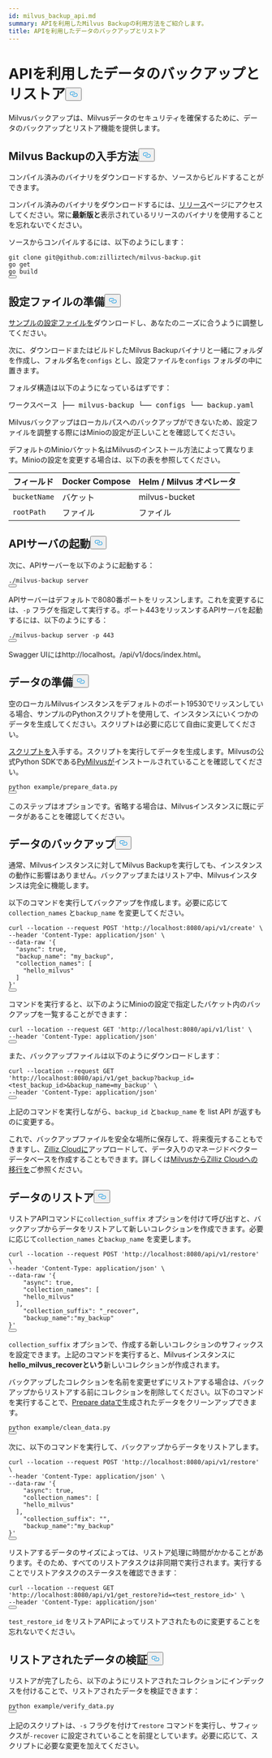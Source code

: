 ```yaml
---
id: milvus_backup_api.md
summary: APIを利用したMilvus Backupの利用方法をご紹介します。
title: APIを利用したデータのバックアップとリストア
---
```

<h1 id="Back-up-and-Restore-Data-Using-APIs" class="common-anchor-header">APIを利用したデータのバックアップとリストア<button data-href="#Back-up-and-Restore-Data-Using-APIs" class="anchor-icon" translate="no">
      <svg translate="no"
        aria-hidden="true"
        focusable="false"
        height="20"
        version="1.1"
        viewBox="0 0 16 16"
        width="16"
      >
        <path
          fill="#0092E4"
          fill-rule="evenodd"
          d="M4 9h1v1H4c-1.5 0-3-1.69-3-3.5S2.55 3 4 3h4c1.45 0 3 1.69 3 3.5 0 1.41-.91 2.72-2 3.25V8.59c.58-.45 1-1.27 1-2.09C10 5.22 8.98 4 8 4H4c-.98 0-2 1.22-2 2.5S3 9 4 9zm9-3h-1v1h1c1 0 2 1.22 2 2.5S13.98 12 13 12H9c-.98 0-2-1.22-2-2.5 0-.83.42-1.64 1-2.09V6.25c-1.09.53-2 1.84-2 3.25C6 11.31 7.55 13 9 13h4c1.45 0 3-1.69 3-3.5S14.5 6 13 6z"
        ></path>
      </svg>
    </button></h1><p>Milvusバックアップは、Milvusデータのセキュリティを確保するために、データのバックアップとリストア機能を提供します。</p>
<h2 id="Obtain-Milvus-Backup" class="common-anchor-header">Milvus Backupの入手方法<button data-href="#Obtain-Milvus-Backup" class="anchor-icon" translate="no">
      <svg translate="no"
        aria-hidden="true"
        focusable="false"
        height="20"
        version="1.1"
        viewBox="0 0 16 16"
        width="16"
      >
        <path
          fill="#0092E4"
          fill-rule="evenodd"
          d="M4 9h1v1H4c-1.5 0-3-1.69-3-3.5S2.55 3 4 3h4c1.45 0 3 1.69 3 3.5 0 1.41-.91 2.72-2 3.25V8.59c.58-.45 1-1.27 1-2.09C10 5.22 8.98 4 8 4H4c-.98 0-2 1.22-2 2.5S3 9 4 9zm9-3h-1v1h1c1 0 2 1.22 2 2.5S13.98 12 13 12H9c-.98 0-2-1.22-2-2.5 0-.83.42-1.64 1-2.09V6.25c-1.09.53-2 1.84-2 3.25C6 11.31 7.55 13 9 13h4c1.45 0 3-1.69 3-3.5S14.5 6 13 6z"
        ></path>
      </svg>
    </button></h2><p>コンパイル済みのバイナリをダウンロードするか、ソースからビルドすることができます。</p>
<p>コンパイル済みのバイナリをダウンロードするには、<a href="https://github.com/zilliztech/milvus-backup/releases">リリース</a>ページにアクセスしてください。常に<strong>最新版と</strong>表示されているリリースのバイナリを使用することを忘れないでください。</p>
<p>ソースからコンパイルするには、以下のようにします：</p>
<pre><code translate="no" class="language-shell">git <span class="hljs-built_in">clone</span> git@github.com:zilliztech/milvus-backup.git
go get
go build
<button class="copy-code-btn"></button></code></pre>
<h2 id="Prepare-configuration-file" class="common-anchor-header">設定ファイルの準備<button data-href="#Prepare-configuration-file" class="anchor-icon" translate="no">
      <svg translate="no"
        aria-hidden="true"
        focusable="false"
        height="20"
        version="1.1"
        viewBox="0 0 16 16"
        width="16"
      >
        <path
          fill="#0092E4"
          fill-rule="evenodd"
          d="M4 9h1v1H4c-1.5 0-3-1.69-3-3.5S2.55 3 4 3h4c1.45 0 3 1.69 3 3.5 0 1.41-.91 2.72-2 3.25V8.59c.58-.45 1-1.27 1-2.09C10 5.22 8.98 4 8 4H4c-.98 0-2 1.22-2 2.5S3 9 4 9zm9-3h-1v1h1c1 0 2 1.22 2 2.5S13.98 12 13 12H9c-.98 0-2-1.22-2-2.5 0-.83.42-1.64 1-2.09V6.25c-1.09.53-2 1.84-2 3.25C6 11.31 7.55 13 9 13h4c1.45 0 3-1.69 3-3.5S14.5 6 13 6z"
        ></path>
      </svg>
    </button></h2><p><a href="https://raw.githubusercontent.com/zilliztech/milvus-backup/master/configs/backup.yaml">サンプルの設定ファイルを</a>ダウンロードし、あなたのニーズに合うように調整してください。</p>
<p>次に、ダウンロードまたはビルドしたMilvus Backupバイナリと一緒にフォルダを作成し、フォルダ名を<code translate="no">configs</code> とし、設定ファイルを<code translate="no">configs</code> フォルダの中に置きます。</p>
<p>フォルダ構造は以下のようになっているはずです：</p>
<pre>
ワークスペース ├── milvus-backup └── configs └── backup.yaml</pre>
<p>Milvusバックアップはローカルパスへのバックアップができないため、設定ファイルを調整する際にはMinioの設定が正しいことを確認してください。</p>
<div class="alert note">
<p>デフォルトのMinioバケット名はMilvusのインストール方法によって異なります。Minioの設定を変更する場合は、以下の表を参照してください。</p>
<table>
<thead>
<tr><th>フィールド</th><th>Docker Compose</th><th>Helm / Milvus オペレータ</th></tr>
</thead>
<tbody>
<tr><td><code translate="no">bucketName</code></td><td>バケット</td><td>milvus-bucket</td></tr>
<tr><td><code translate="no">rootPath</code></td><td>ファイル</td><td>ファイル</td></tr>
</tbody>
</table>
</div>
<h2 id="Start-up-the-API-server" class="common-anchor-header">APIサーバの起動<button data-href="#Start-up-the-API-server" class="anchor-icon" translate="no">
      <svg translate="no"
        aria-hidden="true"
        focusable="false"
        height="20"
        version="1.1"
        viewBox="0 0 16 16"
        width="16"
      >
        <path
          fill="#0092E4"
          fill-rule="evenodd"
          d="M4 9h1v1H4c-1.5 0-3-1.69-3-3.5S2.55 3 4 3h4c1.45 0 3 1.69 3 3.5 0 1.41-.91 2.72-2 3.25V8.59c.58-.45 1-1.27 1-2.09C10 5.22 8.98 4 8 4H4c-.98 0-2 1.22-2 2.5S3 9 4 9zm9-3h-1v1h1c1 0 2 1.22 2 2.5S13.98 12 13 12H9c-.98 0-2-1.22-2-2.5 0-.83.42-1.64 1-2.09V6.25c-1.09.53-2 1.84-2 3.25C6 11.31 7.55 13 9 13h4c1.45 0 3-1.69 3-3.5S14.5 6 13 6z"
        ></path>
      </svg>
    </button></h2><p>次に、APIサーバーを以下のように起動する：</p>
<pre><code translate="no" class="language-shell">./milvus-backup server
<button class="copy-code-btn"></button></code></pre>
<p>APIサーバーはデフォルトで8080番ポートをリッスンします。これを変更するには、<code translate="no">-p</code> フラグを指定して実行する。ポート443をリッスンするAPIサーバを起動するには、以下のようにする：</p>
<pre><code translate="no" class="language-shell">./milvus-backup server -p 443
<button class="copy-code-btn"></button></code></pre>
<p>Swagger UIにはhttp://localhost。<port>/api/v1/docs/index.html。</p>
<h2 id="Prepare-data" class="common-anchor-header">データの準備<button data-href="#Prepare-data" class="anchor-icon" translate="no">
      <svg translate="no"
        aria-hidden="true"
        focusable="false"
        height="20"
        version="1.1"
        viewBox="0 0 16 16"
        width="16"
      >
        <path
          fill="#0092E4"
          fill-rule="evenodd"
          d="M4 9h1v1H4c-1.5 0-3-1.69-3-3.5S2.55 3 4 3h4c1.45 0 3 1.69 3 3.5 0 1.41-.91 2.72-2 3.25V8.59c.58-.45 1-1.27 1-2.09C10 5.22 8.98 4 8 4H4c-.98 0-2 1.22-2 2.5S3 9 4 9zm9-3h-1v1h1c1 0 2 1.22 2 2.5S13.98 12 13 12H9c-.98 0-2-1.22-2-2.5 0-.83.42-1.64 1-2.09V6.25c-1.09.53-2 1.84-2 3.25C6 11.31 7.55 13 9 13h4c1.45 0 3-1.69 3-3.5S14.5 6 13 6z"
        ></path>
      </svg>
    </button></h2><p>空のローカルMilvusインスタンスをデフォルトのポート19530でリッスンしている場合、サンプルのPythonスクリプトを使用して、インスタンスにいくつかのデータを生成してください。スクリプトは必要に応じて自由に変更してください。</p>
<p><a href="https://raw.githubusercontent.com/zilliztech/milvus-backup/main/example/prepare_data.py">スクリプトを</a>入手する。スクリプトを実行してデータを生成します。Milvusの公式Python SDKである<a href="https://pypi.org/project/pymilvus/">PyMilvusが</a>インストールされていることを確認してください。</p>
<pre><code translate="no" class="language-shell">python example/prepare_data.py
<button class="copy-code-btn"></button></code></pre>
<p>このステップはオプションです。省略する場合は、Milvusインスタンスに既にデータがあることを確認してください。</p>
<h2 id="Back-up-data" class="common-anchor-header">データのバックアップ<button data-href="#Back-up-data" class="anchor-icon" translate="no">
      <svg translate="no"
        aria-hidden="true"
        focusable="false"
        height="20"
        version="1.1"
        viewBox="0 0 16 16"
        width="16"
      >
        <path
          fill="#0092E4"
          fill-rule="evenodd"
          d="M4 9h1v1H4c-1.5 0-3-1.69-3-3.5S2.55 3 4 3h4c1.45 0 3 1.69 3 3.5 0 1.41-.91 2.72-2 3.25V8.59c.58-.45 1-1.27 1-2.09C10 5.22 8.98 4 8 4H4c-.98 0-2 1.22-2 2.5S3 9 4 9zm9-3h-1v1h1c1 0 2 1.22 2 2.5S13.98 12 13 12H9c-.98 0-2-1.22-2-2.5 0-.83.42-1.64 1-2.09V6.25c-1.09.53-2 1.84-2 3.25C6 11.31 7.55 13 9 13h4c1.45 0 3-1.69 3-3.5S14.5 6 13 6z"
        ></path>
      </svg>
    </button></h2><div class="tab-wrapper"></div>
<p>通常、Milvusインスタンスに対してMilvus Backupを実行しても、インスタンスの動作に影響はありません。バックアップまたはリストア中、Milvusインスタンスは完全に機能します。</p>
<p>以下のコマンドを実行してバックアップを作成します。必要に応じて<code translate="no">collection_names</code> と<code translate="no">backup_name</code> を変更してください。</p>
<pre><code translate="no" class="language-shell">curl --location --request POST <span class="hljs-string">&#x27;http://localhost:8080/api/v1/create&#x27;</span> \
--header <span class="hljs-string">&#x27;Content-Type: application/json&#x27;</span> \
--data-raw <span class="hljs-string">&#x27;{
  &quot;async&quot;: true,
  &quot;backup_name&quot;: &quot;my_backup&quot;,
  &quot;collection_names&quot;: [
    &quot;hello_milvus&quot;
  ]
}&#x27;</span>
<button class="copy-code-btn"></button></code></pre>
<p>コマンドを実行すると、以下のようにMinioの設定で指定したバケット内のバックアップを一覧することができます：</p>
<pre><code translate="no" class="language-shell">curl --location --request <span class="hljs-variable constant_">GET</span> <span class="hljs-string">&#x27;http://localhost:8080/api/v1/list&#x27;</span> \
--header <span class="hljs-string">&#x27;Content-Type: application/json&#x27;</span>
<button class="copy-code-btn"></button></code></pre>
<p>また、バックアップファイルは以下のようにダウンロードします：</p>
<pre><code translate="no" class="language-shell">curl --location --request <span class="hljs-variable constant_">GET</span> <span class="hljs-string">&#x27;http://localhost:8080/api/v1/get_backup?backup_id=&lt;test_backup_id&gt;&amp;backup_name=my_backup&#x27;</span> \
--header <span class="hljs-string">&#x27;Content-Type: application/json&#x27;</span>
<button class="copy-code-btn"></button></code></pre>
<p>上記のコマンドを実行しながら、<code translate="no">backup_id</code> と<code translate="no">backup_name</code> を list API が返すものに変更する。</p>
<p>これで、バックアップファイルを安全な場所に保存して、将来復元することもできますし、<a href="https://cloud.zilliz.com">Zilliz Cloudに</a>アップロードして、データ入りのマネージドベクターデータベースを作成することもできます。詳しくは<a href="https://zilliz.com/doc/migrate_from_milvus-2x">MilvusからZilliz Cloudへの移行を</a>ご参照ください。</p>
<h2 id="Restore-data" class="common-anchor-header">データのリストア<button data-href="#Restore-data" class="anchor-icon" translate="no">
      <svg translate="no"
        aria-hidden="true"
        focusable="false"
        height="20"
        version="1.1"
        viewBox="0 0 16 16"
        width="16"
      >
        <path
          fill="#0092E4"
          fill-rule="evenodd"
          d="M4 9h1v1H4c-1.5 0-3-1.69-3-3.5S2.55 3 4 3h4c1.45 0 3 1.69 3 3.5 0 1.41-.91 2.72-2 3.25V8.59c.58-.45 1-1.27 1-2.09C10 5.22 8.98 4 8 4H4c-.98 0-2 1.22-2 2.5S3 9 4 9zm9-3h-1v1h1c1 0 2 1.22 2 2.5S13.98 12 13 12H9c-.98 0-2-1.22-2-2.5 0-.83.42-1.64 1-2.09V6.25c-1.09.53-2 1.84-2 3.25C6 11.31 7.55 13 9 13h4c1.45 0 3-1.69 3-3.5S14.5 6 13 6z"
        ></path>
      </svg>
    </button></h2><div class="tab-wrapper"></div>
<p>リストアAPIコマンドに<code translate="no">collection_suffix</code> オプションを付けて呼び出すと、バックアップからデータをリストアして新しいコレクションを作成できます。必要に応じて<code translate="no">collection_names</code> と<code translate="no">backup_name</code> を変更します。</p>
<pre><code translate="no" class="language-shell">curl --location --request POST <span class="hljs-string">&#x27;http://localhost:8080/api/v1/restore&#x27;</span> \
--header <span class="hljs-string">&#x27;Content-Type: application/json&#x27;</span> \
--data-raw <span class="hljs-string">&#x27;{
    &quot;async&quot;: true,
    &quot;collection_names&quot;: [
    &quot;hello_milvus&quot;
  ],
    &quot;collection_suffix&quot;: &quot;_recover&quot;,
    &quot;backup_name&quot;:&quot;my_backup&quot;
}&#x27;</span>
<button class="copy-code-btn"></button></code></pre>
<p><code translate="no">collection_suffix</code> オプションで、作成する新しいコレクションのサフィックスを設定できます。上記のコマンドを実行すると、Milvusインスタンスに<strong>hello_milvus_recoverという</strong>新しいコレクションが作成されます。</p>
<p>バックアップしたコレクションを名前を変更せずにリストアする場合は、バックアップからリストアする前にコレクションを削除してください。以下のコマンドを実行することで、<a href="#Prepare-data">Prepare dataで</a>生成されたデータをクリーンアップできます。</p>
<pre><code translate="no" class="language-shell">python example/clean_data.py
<button class="copy-code-btn"></button></code></pre>
<p>次に、以下のコマンドを実行して、バックアップからデータをリストアします。</p>
<pre><code translate="no" class="language-shell">curl --location --request POST <span class="hljs-string">&#x27;http://localhost:8080/api/v1/restore&#x27;</span> \
--header <span class="hljs-string">&#x27;Content-Type: application/json&#x27;</span> \
--data-raw <span class="hljs-string">&#x27;{
    &quot;async&quot;: true,
    &quot;collection_names&quot;: [
    &quot;hello_milvus&quot;
  ],
    &quot;collection_suffix&quot;: &quot;&quot;,
    &quot;backup_name&quot;:&quot;my_backup&quot;
}&#x27;</span>
<button class="copy-code-btn"></button></code></pre>
<p>リストアするデータのサイズによっては、リストア処理に時間がかかることがあります。そのため、すべてのリストアタスクは非同期で実行されます。実行することでリストアタスクのステータスを確認できます：</p>
<pre><code translate="no" class="language-shell">curl --location --request <span class="hljs-variable constant_">GET</span> <span class="hljs-string">&#x27;http://localhost:8080/api/v1/get_restore?id=&lt;test_restore_id&gt;&#x27;</span> \
--header <span class="hljs-string">&#x27;Content-Type: application/json&#x27;</span>
<button class="copy-code-btn"></button></code></pre>
<p><code translate="no">test_restore_id</code> をリストアAPIによってリストアされたものに変更することを忘れないでください。</p>
<h2 id="Verify-restored-data" class="common-anchor-header">リストアされたデータの検証<button data-href="#Verify-restored-data" class="anchor-icon" translate="no">
      <svg translate="no"
        aria-hidden="true"
        focusable="false"
        height="20"
        version="1.1"
        viewBox="0 0 16 16"
        width="16"
      >
        <path
          fill="#0092E4"
          fill-rule="evenodd"
          d="M4 9h1v1H4c-1.5 0-3-1.69-3-3.5S2.55 3 4 3h4c1.45 0 3 1.69 3 3.5 0 1.41-.91 2.72-2 3.25V8.59c.58-.45 1-1.27 1-2.09C10 5.22 8.98 4 8 4H4c-.98 0-2 1.22-2 2.5S3 9 4 9zm9-3h-1v1h1c1 0 2 1.22 2 2.5S13.98 12 13 12H9c-.98 0-2-1.22-2-2.5 0-.83.42-1.64 1-2.09V6.25c-1.09.53-2 1.84-2 3.25C6 11.31 7.55 13 9 13h4c1.45 0 3-1.69 3-3.5S14.5 6 13 6z"
        ></path>
      </svg>
    </button></h2><p>リストアが完了したら、以下のようにリストアされたコレクションにインデックスを付けることで、リストアされたデータを検証できます：</p>
<pre><code translate="no" class="language-shell">python example/verify_data.py
<button class="copy-code-btn"></button></code></pre>
<p>上記のスクリプトは、<code translate="no">-s</code> フラグを付けて<code translate="no">restore</code> コマンドを実行し、サフィックスが<code translate="no">-recover</code> に設定されていることを前提としています。必要に応じて、スクリプトに必要な変更を加えてください。</p>
